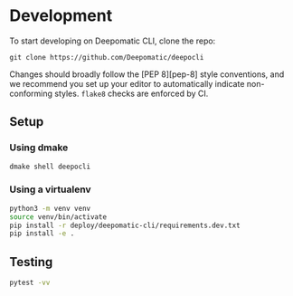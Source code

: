 # Development

To start developing on Deepomatic CLI, clone the repo:

```
git clone https://github.com/Deepomatic/deepocli
```

Changes should broadly follow the [PEP 8][pep-8] style conventions, and we recommend you set up your editor to automatically indicate non-conforming styles.
`flake8` checks are enforced by CI.

## Setup

### Using dmake

```bash
dmake shell deepocli
```

### Using a virtualenv

```bash
python3 -m venv venv
source venv/bin/activate
pip install -r deploy/deepomatic-cli/requirements.dev.txt
pip install -e .
```

## Testing

```bash
pytest -vv
```
